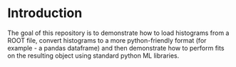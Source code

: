 # Introduction

The goal of this repository is to demonstrate how to load histograms from a
ROOT file, convert histograms to a more python-friendly format (for example - a
pandas dataframe) and then demonstrate how to perform fits on the resulting
object using standard python ML libraries.
